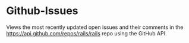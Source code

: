 Github-Issues
=============

Views the most recently updated open issues and their comments in the
https://api.github.com/repos/rails/rails repo using the GitHub API.

